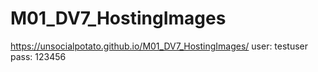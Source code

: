 # M01_DV7_HostingImages
https://unsocialpotato.github.io/M01_DV7_HostingImages/
user: testuser
pass: 123456
